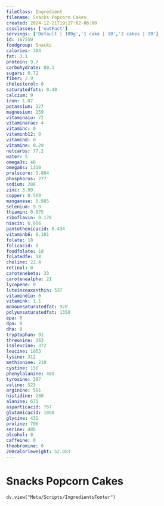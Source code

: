 ```yaml
---
fileClass: Ingredient
filename: Snacks Popcorn Cakes
created: 2024-12-21T19:27:02-06:00
cssclasses: ['nutFact']
servings: ['Default | 100g','1 cake | 10','2 cakes | 20']
id: 167550
foodgroup: Snacks
calories: 384
fat: 3.1
protein: 9.7
carbohydrate: 80.1
sugars: 0.72
fiber: 2.9
cholesterol: 0
saturatedfats: 0.48
calcium: 9
iron: 1.87
potassium: 327
magnesium: 159
vitaminaiu: 72
vitaminarae: 4
vitaminc: 0
vitaminb12: 0
vitamind: 0
vitamine: 0.29
netcarbs: 77.2
water: 5
omega3s: 40
omega6s: 1310
pralscore: 3.804
phosphorus: 277
sodium: 288
zinc: 3.99
copper: 0.569
manganese: 0.985
selenium: 9.9
thiamin: 0.075
riboflavin: 0.178
niacin: 6.006
pantothenicacid: 0.434
vitaminb6: 0.181
folate: 18
folicacid: 0
foodfolate: 18
folatedfe: 18
choline: 22.4
retinol: 0
carotenebeta: 33
carotenealpha: 21
lycopene: 0
luteinzeaxanthin: 537
vitamindiu: 0
vitamink: 1.1
monounsaturatedfat: 920
polyunsaturatedfat: 1350
epa: 0
dpa: 0
dha: 0
tryptophan: 91
threonine: 363
isoleucine: 372
leucine: 1053
lysine: 312
methionine: 210
cystine: 156
phenylalanine: 488
tyrosine: 387
valine: 523
arginine: 581
histidine: 280
alanine: 671
asparticacid: 767
glutamicacid: 1890
glycine: 431
proline: 706
serine: 480
alcohol: 0
caffeine: 0
theobromine: 0
200calorieweight: 52.083
---
```


# Snacks Popcorn Cakes

```dataviewjs
dv.view("Meta/Scripts/IngredientsFooter")
```